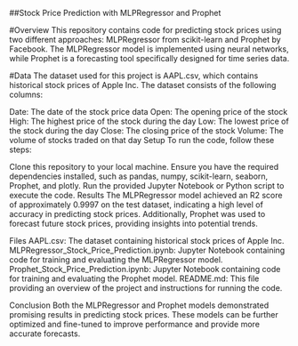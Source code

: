 ##Stock Price Prediction with MLPRegressor and Prophet

#Overview
This repository contains code for predicting stock prices using two different approaches: MLPRegressor from scikit-learn and Prophet by Facebook. The MLPRegressor model is implemented using neural networks, while Prophet is a forecasting tool specifically designed for time series data.

#Data
The dataset used for this project is AAPL.csv, which contains historical stock prices of Apple Inc. The dataset consists of the following columns:

Date: The date of the stock price data
Open: The opening price of the stock
High: The highest price of the stock during the day
Low: The lowest price of the stock during the day
Close: The closing price of the stock
Volume: The volume of stocks traded on that day
Setup
To run the code, follow these steps:

Clone this repository to your local machine.
Ensure you have the required dependencies installed, such as pandas, numpy, scikit-learn, seaborn, Prophet, and plotly.
Run the provided Jupyter Notebook or Python script to execute the code.
Results
The MLPRegressor model achieved an R2 score of approximately 0.9997 on the test dataset, indicating a high level of accuracy in predicting stock prices. Additionally, Prophet was used to forecast future stock prices, providing insights into potential trends.

Files
AAPL.csv: The dataset containing historical stock prices of Apple Inc.
MLPRegressor_Stock_Price_Prediction.ipynb: Jupyter Notebook containing code for training and evaluating the MLPRegressor model.
Prophet_Stock_Price_Prediction.ipynb: Jupyter Notebook containing code for training and evaluating the Prophet model.
README.md: This file providing an overview of the project and instructions for running the code.

Conclusion
Both the MLPRegressor and Prophet models demonstrated promising results in predicting stock prices. These models can be further optimized and fine-tuned to improve performance and provide more accurate forecasts.
